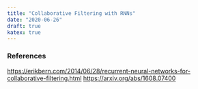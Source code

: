 ```yaml
---
title: "Collaborative Filtering with RNNs"
date: "2020-06-26"
draft: true
katex: true
---
```


### References
https://erikbern.com/2014/06/28/recurrent-neural-networks-for-collaborative-filtering.html
https://arxiv.org/abs/1608.07400
